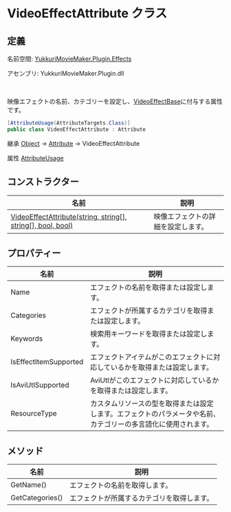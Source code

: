 # VideoEffectAttribute クラス

## 定義

名前空間: [YukkuriMovieMaker.Plugin.Effects](../index.md)

アセンブリ: YukkuriMovieMaker.Plugin.dll

<br/>

映像エフェクトの名前、カテゴリーを設定し、[VideoEffectBase](../VideoEffectBase/index.md)に付与する属性です。

```csharp
[AttributeUsage(AttributeTargets.Class)]  
public class VideoEffectAttribute : Attribute
```

継承 [Object](https://learn.microsoft.com/ja-jp/dotnet/api/system.object) → [Attribute](https://learn.microsoft.com/ja-jp/dotnet/api/system.attribute) → VideoEffectAttribute

属性 [AttributeUsage](https://learn.microsoft.com/ja-jp/dotnet/api/system.attributeusageattribute)

## コンストラクター

| 名前                                                                             | 説明                |
| ------------------------------------------------------------------------------ | ----------------- |
| [VideoEffectAttribute(string, string[], string[], bool, bool)](constructor.md) | 映像エフェクトの詳細を設定します。 |

## プロパティー

| 名前                    | 説明                                                      |
| --------------------- | ------------------------------------------------------- |
| Name                  | エフェクトの名前を取得または設定します。                                    |
| Categories            | エフェクトが所属するカテゴリを取得または設定します。                              |
| Keywords              | 検索用キーワードを取得または設定します。                                    |
| IsEffectItemSupported | エフェクトアイテムがこのエフェクトに対応しているかを取得または設定します。                   |
| IsAviUtlSupported     | AviUtlがこのエフェクトに対応しているかを取得または設定します。                      |
| ResourceType          | カスタムリソースの型を取得または設定します。エフェクトのパラメータや名前、カテゴリーの多言語化に使用されます。 |

## メソッド
| 名前              | 説明                    |
| --------------- | --------------------- |
| GetName()       | エフェクトの名前を取得します。       |
| GetCategories() | エフェクトが所属するカテゴリを取得します。 |
